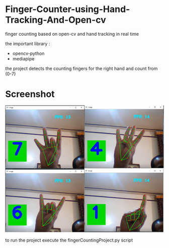 # Finger-Counter-using-Hand-Tracking-And-Open-cv
finger counting based on open-cv and hand tracking in real time

the important library :
- opencv-python
- mediapipe

the project detects the counting fingers for the right hand and count from (0-7)

# Screenshot
![](fingerCounting.png)

to run the project execute the fingerCountingProject.py script
